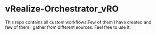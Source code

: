 # vRealize-Orchestrator_vRO
This repo contains all custom workflows.Few of them I have created and few of them I gather from different sources. Feel free to use it.
